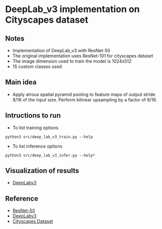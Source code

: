 # DeepLab\_v3 implementation on Cityscapes dataset

## Notes
* Implementation of DeepLab\_v3 with ResNet-50
* The original implementation uses ResNet-101 for cityscapes dataset
* The image dimension used to train the model is 1024x512
* 15 custom classes used

## Main idea
* Apply atrous spatial pyramid pooling to feature maps of output stride 8/16 of the input size. Perform bilinear upsampling by a factor of 8/16.

## Intructions to run
* To list training options
```
python3 src/deep_lab_v3_train.py --help
```
* To list inference options
```
python3 src/deep_lab_v3_infer.py --help*
```

## Visualization of results
* [DeepLabv3]()

## Reference
* [ResNet-50](https://arxiv.org/abs/1512.03385)
* [DeepLabv3](https://arxiv.org/pdf/1706.05587.pdf)
* [Cityscapes Dataset](https://www.cityscapes-dataset.com/)

